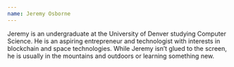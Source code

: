 ```yaml
---
name: Jeremy Osborne
---
```

Jeremy is an undergraduate at the University of Denver studying Computer Science. He is an aspiring entrepreneur and technologist with interests in blockchain and space technologies. While Jeremy isn’t glued to the screen, he is usually in the mountains and outdoors or learning something new.
